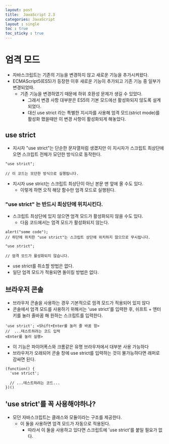 ```yaml
---
layout: post
title:  JavaScript 2.3
categories: JavaScript
layout : single
toc : true 
toc_sticky : true
---
```


# 엄격 모드

- 자바스크립트는 기존의 기능을 변경하지 않고 새로운 기능을 추가시켜왔다.
- ECMAScript5(ES5)가 등장한 이후 새로운 기능이 추가되고 기존 기능 중 일부가 변경되었따.
  - 기존 기능을 변경하였기 때문에 하위 호환성 문제가 생길 수 있었다.
    - 그래서 변경 사항 대부분은 ES5의 기본 모드에선 활성화되지 않도록 설계되었다.
    - 대신 use strict 라는 특별한 지시자를 사용해 엄격 모드(strict mode)를 활성화 했을때만 이 변경 사항이 활성화되게 해놓았다.



## use strict

- 지시자 "use strict"는 단순한 문자열처럼 생겼지만 이 지시자가 스크립트 최상단에 오면 스크립트 전체가 모던한 방식으로 동작한다.

```
"use strict";

// 이 코드는 모던한 방식으로 실행됩니다.
```

- 지시자 use strict는 스크립트 최상단이 아닌 본문 맨 앞에 올 수도 있다.
  - 이렇게 하면 오직 해당 함수만 엄격 모드로 실행된다.



### "use strict" 는 반드시 최상단에 위치시킨다.

- 스크립트 최상단에 있지 않으면 엄격 모드가 활성화되지 않을 수도 있다.
  - 다음 코드에서는 엄격 모드가 활성화되지 않는다.

```
alert("some code");
// 하단에 위치한 "use strict"는 스크립트 상단에 위치하지 않으므로 무시됩니다.

"use strict";

// 엄격 모드가 활성화되지 않습니다.
```

-  use strict를 취소할 방법은 없다.
  - 일단 엄격 모드가 적용되면 돌이킬 방법은 없다.



## 브라우저 콘솔

- 브라우저 콘솔을 사용하는 경우 기본적으로 엄격 모드가 적용되어 있지 않다
- 콘솔에서 엄격 모드를 사용하기 위해서는 'use strict'를 입력한 후, 쉬프트 + 엔터 키를 눌러 줄바꿈 해 원하는 스크립트를 입력한다.

```
'use strict'; <Shift+Enter를 눌러 줄 바꿈 함>
//  ...테스트하려는 코드 입력
<Enter를 눌러 실행>
```

- 이 기능은 파이어폭스와 크롬같은 유명 브라우저에서 대부분 사용 가능하다
- 브라우저가 오래되어 콘솔 창에 use strict를 입력하는 것이 불가능하다면 래퍼로 감싸면 된다.

```
(function() {
  'use strict';

  // ...테스트하려는 코드...
})()
```



## 'use strict'를 꼭 사용해야하나?

- 모던 자바스크립트는 클래스와 모듈이라는 구조를 제공한다.
  - 이 둘을 사용하면 엄격 모드가 자동으로 적용된다.
    - 따라서 이 둘을 사용하고 있다면 스크립트에 'use strict'를 붙일 필요가 없다.
